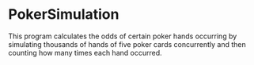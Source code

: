 # PokerSimulation
This program calculates the odds of certain poker hands occurring by simulating thousands of hands of five poker cards concurrently  and then counting how many times each hand occurred. 
